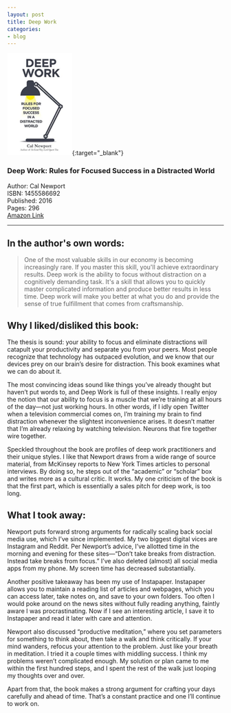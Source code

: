```yaml
---
layout: post
title: Deep Work
categories:
- blog
---
```


[<img src="/DeepWork.jpg" width="151" height="237">](https://www.amazon.com/gp/product/1455586692/ref=as_li_tl?ie=UTF8&camp=1789&creative=9325&creativeASIN=1455586692&linkCode=as2&tag=tmstsn-20&linkId=6b82383b1c145231bd32f6efdcac1465){:target="_blank"}  

### Deep Work: Rules for Focused Success in a Distracted World  
Author: Cal Newport  
ISBN: 1455586692  
Published: 2016  
Pages: 296  
<a target="_blank" href="https://www.amazon.com/gp/product/1455586692/ref=as_li_tl?ie=UTF8&camp=1789&creative=9325&creativeASIN=1455586692&linkCode=as2&tag=tmstsn-20&linkId=6b82383b1c145231bd32f6efdcac1465">Amazon Link</a><img src="//ir-na.amazon-adsystem.com/e/ir?t=tmstsn-20&l=am2&o=1&a=1455586692" width="1" height="1" border="0" alt="" style="border:none !important; margin:0px !important;" />  
    
---

## In the author's own words:

> One of the most valuable skills in our economy is becoming increasingly rare. If you master this skill, you'll achieve extraordinary results. Deep work is the ability to focus without distraction on a cognitively demanding task. It's a skill that allows you to quickly master complicated information and produce better results in less time. Deep work will make you better at what you do and provide the sense of true fulfillment that comes from craftsmanship.

## Why I liked/disliked this book:

The thesis is sound: your ability to focus and eliminate distractions will catapult your productivity and separate you from your peers. Most people recognize that technology has outpaced evolution, and we know that our devices prey on our brain’s desire for distraction. This book examines what we can do about it.

The most convincing ideas sound like things you’ve already thought but haven’t put words to, and Deep Work is full of these insights. I really enjoy the notion that our ability to focus is a muscle that we’re training at all hours of the day—not just working hours. In other words, if I idly open Twitter when a television commercial comes on, I’m training my brain to find distraction whenever the slightest inconvenience arises. It doesn’t matter that I’m already relaxing by watching television. Neurons that fire together wire together.

Speckled throughout the book are profiles of deep work practitioners and their unique styles. I like that Newport draws from a wide range of source material, from McKinsey reports to New York Times articles to personal interviews. By doing so, he steps out of the “academic” or “scholar” box and writes more as a cultural critic. It works. My one criticism of the book is that the first part, which is essentially a sales pitch for deep work, is too long.

## What I took away:

Newport puts forward strong arguments for radically scaling back social media use, which I’ve since implemented. My two biggest digital vices are Instagram and Reddit. Per Newport’s advice, I’ve allotted time in the morning and evening for these sites—“Don’t take breaks from distraction. Instead take breaks from focus.” I’ve also deleted (almost) all social media apps from my phone. My screen time has decreased substantially.

Another positive takeaway has been my use of Instapaper. Instapaper allows you to maintain a reading list of articles and webpages, which you can access later, take notes on, and save to your own folders. Too often I would poke around on the news sites without fully reading anything, faintly aware I was procrastinating. Now if I see an interesting article, I save it to Instapaper and read it later with care and attention. 

Newport also discussed “productive meditation,” where you set parameters for something to think about, then take a walk and think critically. If your mind wanders, refocus your attention to the problem. Just like your breath in meditation. I tried it a couple times with middling success. I think my problems weren’t complicated enough. My solution or plan came to me within the first hundred steps, and I spent the rest of the walk just looping my thoughts over and over.

Apart from that, the book makes a strong argument for crafting your days carefully and ahead of time. That’s a constant practice and one I’ll continue to work on.
